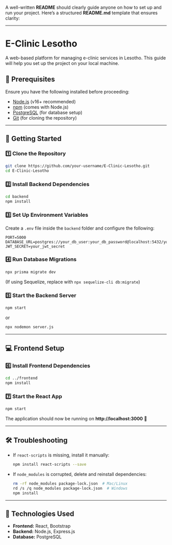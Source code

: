 A well-written **README** should clearly guide anyone on how to set up and run your project. Here’s a structured **README.md** template that ensures clarity:  

---

# E-Clinic Lesotho

A web-based platform for managing e-clinic services in Lesotho. This guide will help you set up the project on your local machine.

## 📌 Prerequisites

Ensure you have the following installed before proceeding:

- [Node.js](https://nodejs.org/) (v16+ recommended)  
- [npm](https://www.npmjs.com/) (comes with Node.js)  
- [PostgreSQL](https://www.postgresql.org/) (for database setup)  
- [Git](https://git-scm.com/) (for cloning the repository)

---

## 🚀 Getting Started

### 1️⃣ Clone the Repository  
```sh
git clone https://github.com/your-username/E-Clinic-Lesotho.git
cd E-Clinic-Lesotho
```

### 2️⃣ Install Backend Dependencies  
```sh
cd backend
npm install
```

### 3️⃣ Set Up Environment Variables  
Create a `.env` file inside the `backend` folder and configure the following:  
```env
PORT=5000
DATABASE_URL=postgres://your_db_user:your_db_password@localhost:5432/your_db_name
JWT_SECRET=your_jwt_secret
```

### 4️⃣ Run Database Migrations  
```sh
npx prisma migrate dev
```
(If using Sequelize, replace with `npx sequelize-cli db:migrate`)

### 5️⃣ Start the Backend Server  
```sh
npm start
```
or  
```sh
npx nodemon server.js
```

---

## 💻 Frontend Setup

### 6️⃣ Install Frontend Dependencies  
```sh
cd ../frontend
npm install
```

### 7️⃣ Start the React App  
```sh
npm start
```

The application should now be running on **http://localhost:3000** 🚀  

---

## 🛠 Troubleshooting  

- If `react-scripts` is missing, install it manually:  
  ```sh
  npm install react-scripts --save
  ```
- If `node_modules` is corrupted, delete and reinstall dependencies:  
  ```sh
  rm -rf node_modules package-lock.json  # Mac/Linux  
  rd /s /q node_modules package-lock.json  # Windows  
  npm install
  ```

---

## 🎯 Technologies Used  

- **Frontend:** React, Bootstrap  
- **Backend:** Node.js, Express.js  
- **Database:** PostgreSQL  
